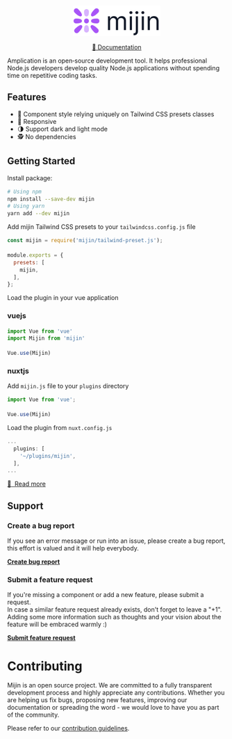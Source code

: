 <p align="center">
  <a href="https://mijin.design" target="_blank">
    <img alt="mijin-logo" height="70" alt="Amplication Logo" src="./.github/mijin-logo.svg"/>
  </a>
</p>

<p align="center">
    <a href="https://mijin.design/docs">📖 Documentation</a>
</p>

Amplication is an open‑source development tool. It helps professional Node.js developers develop quality Node.js applications without spending time on repetitive coding tasks.
## Features

- 💅 Component style relying uniquely on Tailwind CSS presets classes
- 📱 Responsive
- 🌗 Support dark and light mode
- 🕵️ No dependencies

## Getting Started

Install package:

```bash
# Using npm
npm install --save-dev mijin
# Using yarn
yarn add --dev mijin
```

Add mijin Tailwind CSS presets to your `tailwindcss.config.js` file

```javascript
const mijin = require('mijin/tailwind-preset.js');

module.exports = {
  presets: [
    mijin,
  ],
};
```

Load the plugin in your vue application

### vuejs

```javascript
import Vue from 'vue'
import Mijin from 'mijin'

Vue.use(Mijin)
```

### nuxtjs

Add `mijin.js` file to your `plugins` directory

```javascript
import Vue from 'vue';

Vue.use(Mijin)
```

Load the plugin from `nuxt.config.js`

```javascript
...
  plugins: [
    '~/plugins/mijin',
  ],
...
```

[📖 &nbsp;Read more](https://mijin.design/docs/getting-started)
## Support

### Create a bug report

If you see an error message or run into an issue, please create a bug report, this effort is valued and it will help everybody.

[**Create bug report**](https://github.com/lecoueyl/mijin/issues/new?assignees=&labels=type%3A%20bug&template=bug_report.md&title=)

### Submit a feature request

If you're missing a component or add a new feature, please submit a request.<br/>
In case a similar feature request already exists, don't forget to leave a "+1". Adding some more information such as thoughts and your vision about the feature will be embraced warmly :)

[**Submit feature request**](https://github.com/lecoueyl/mijin/issues/new?assignees=&labels=type%3A%20feature%20request&template=feature_request.md&title=)

# Contributing

Mijin is an open source project. We are committed to a fully transparent development process and highly appreciate any contributions. Whether you are helping us fix bugs, proposing new features, improving our documentation or spreading the word - we would love to have you as part of the community.

Please refer to our [contribution guidelines](./CONTRIBUTING.md).
